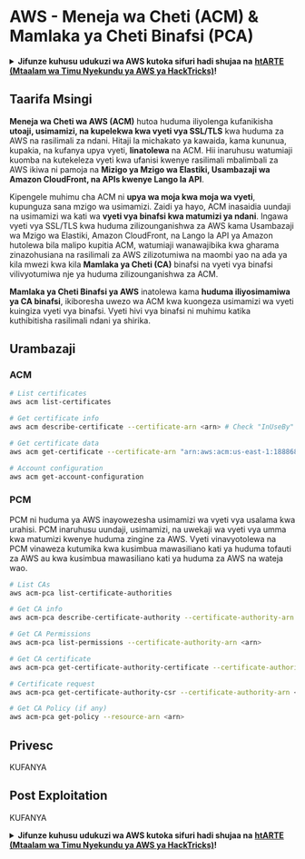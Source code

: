 # AWS - Meneja wa Cheti (ACM) & Mamlaka ya Cheti Binafsi (PCA)

<details>

<summary><strong>Jifunze kuhusu udukuzi wa AWS kutoka sifuri hadi shujaa na</strong> <a href="https://training.hacktricks.xyz/courses/arte"><strong>htARTE (Mtaalam wa Timu Nyekundu ya AWS ya HackTricks)</strong></a><strong>!</strong></summary>

Njia nyingine za kusaidia HackTricks:

* Ikiwa unataka kuona **kampuni yako ikitangazwa kwenye HackTricks** au **kupakua HackTricks kwa PDF** Angalia [**MIPANGO YA USAJILI**](https://github.com/sponsors/carlospolop)!
* Pata [**bidhaa rasmi za PEASS & HackTricks**](https://peass.creator-spring.com)
* Gundua [**Familia ya PEASS**](https://opensea.io/collection/the-peass-family), mkusanyiko wetu wa [**NFTs**](https://opensea.io/collection/the-peass-family) ya kipekee
* **Jiunge na** 💬 [**Kikundi cha Discord**](https://discord.gg/hRep4RUj7f) au [**kikundi cha telegram**](https://t.me/peass) au **tufuate** kwenye **Twitter** 🐦 [**@hacktricks_live**](https://twitter.com/hacktricks_live)**.**
* **Shiriki mbinu zako za udukuzi kwa kuwasilisha PRs kwa** [**HackTricks**](https://github.com/carlospolop/hacktricks) na [**HackTricks Cloud**](https://github.com/carlospolop/hacktricks-cloud) repos za github.

</details>

## Taarifa Msingi

**Meneja wa Cheti wa AWS (ACM)** hutoa huduma iliyolenga kufanikisha **utoaji, usimamizi, na kupelekwa kwa vyeti vya SSL/TLS** kwa huduma za AWS na rasilimali za ndani. Hitaji la michakato ya kawaida, kama kununua, kupakia, na kufanya upya vyeti, **linatolewa** na ACM. Hii inaruhusu watumiaji kuomba na kutekeleza vyeti kwa ufanisi kwenye rasilimali mbalimbali za AWS ikiwa ni pamoja na **Mizigo ya Mzigo wa Elastiki, Usambazaji wa Amazon CloudFront, na APIs kwenye Lango la API**.

Kipengele muhimu cha ACM ni **upya wa moja kwa moja wa vyeti**, kupunguza sana mzigo wa usimamizi. Zaidi ya hayo, ACM inasaidia uundaji na usimamizi wa kati wa **vyeti vya binafsi kwa matumizi ya ndani**. Ingawa vyeti vya SSL/TLS kwa huduma zilizounganishwa za AWS kama Usambazaji wa Mzigo wa Elastiki, Amazon CloudFront, na Lango la API ya Amazon hutolewa bila malipo kupitia ACM, watumiaji wanawajibika kwa gharama zinazohusiana na rasilimali za AWS zilizotumiwa na maombi yao na ada ya kila mwezi kwa kila **Mamlaka ya Cheti (CA)** binafsi na vyeti vya binafsi vilivyotumiwa nje ya huduma zilizounganishwa za ACM.

**Mamlaka ya Cheti Binafsi ya AWS** inatolewa kama **huduma iliyosimamiwa ya CA binafsi**, ikiboresha uwezo wa ACM kwa kuongeza usimamizi wa vyeti kuingiza vyeti vya binafsi. Vyeti hivi vya binafsi ni muhimu katika kuthibitisha rasilimali ndani ya shirika.

## Urambazaji

### ACM
```bash
# List certificates
aws acm list-certificates

# Get certificate info
aws acm describe-certificate --certificate-arn <arn> # Check "InUseBy" to check which resources are using it

# Get certificate data
aws acm get-certificate --certificate-arn "arn:aws:acm:us-east-1:188868097724:certificate/865abced-82c9-43bf-b7d2-1f4948bf353d"

# Account configuration
aws acm get-account-configuration
```
### PCM

PCM ni huduma ya AWS inayowezesha usimamizi wa vyeti vya usalama kwa urahisi. PCM inaruhusu uundaji, usimamizi, na uwekaji wa vyeti vya umma kwa matumizi kwenye huduma zingine za AWS. Vyeti vinavyotolewa na PCM vinaweza kutumika kwa kusimbua mawasiliano kati ya huduma tofauti za AWS au kwa kusimbua mawasiliano kati ya huduma za AWS na wateja wao.
```bash
# List CAs
aws acm-pca list-certificate-authorities

# Get CA info
aws acm-pca describe-certificate-authority --certificate-authority-arn <arn>

# Get CA Permissions
aws acm-pca list-permissions --certificate-authority-arn <arn>

# Get CA certificate
aws acm-pca get-certificate-authority-certificate --certificate-authority-arn <arn>

# Certificate request
aws acm-pca get-certificate-authority-csr --certificate-authority-arn <arn>

# Get CA Policy (if any)
aws acm-pca get-policy --resource-arn <arn>
```
## Privesc

KUFANYA

## Post Exploitation

KUFANYA

<details>

<summary><strong>Jifunze kuhusu udukuzi wa AWS kutoka sifuri hadi shujaa na</strong> <a href="https://training.hacktricks.xyz/courses/arte"><strong>htARTE (Mtaalam wa Timu Nyekundu ya AWS ya HackTricks)</strong></a><strong>!</strong></summary>

Njia nyingine za kusaidia HackTricks:

* Ikiwa unataka kuona **kampuni yako ikitangazwa kwenye HackTricks** au **kupakua HackTricks kwa PDF** Angalia [**MIPANGO YA KUJIUNGA**](https://github.com/sponsors/carlospolop)!
* Pata [**bidhaa rasmi za PEASS & HackTricks**](https://peass.creator-spring.com)
* Gundua [**Familia ya PEASS**](https://opensea.io/collection/the-peass-family), mkusanyiko wetu wa [**NFTs**](https://opensea.io/collection/the-peass-family) ya kipekee
* **Jiunge na** 💬 [**Kikundi cha Discord**](https://discord.gg/hRep4RUj7f) au kikundi cha [**telegram**](https://t.me/peass) au **tufuate** kwenye **Twitter** 🐦 [**@hacktricks_live**](https://twitter.com/hacktricks_live)**.**
* **Shiriki mbinu zako za udukuzi kwa kuwasilisha PRs kwa** [**HackTricks**](https://github.com/carlospolop/hacktricks) na [**HackTricks Cloud**](https://github.com/carlospolop/hacktricks-cloud) repos za github.

</details>
